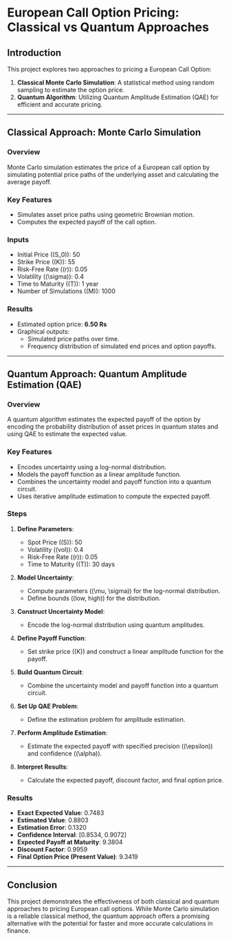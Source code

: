 # European Call Option Pricing: Classical vs Quantum Approaches

## Introduction

This project explores two approaches to pricing a European Call Option:

1. **Classical Monte Carlo Simulation**: A statistical method using random sampling to estimate the option price.
2. **Quantum Algorithm**: Utilizing Quantum Amplitude Estimation (QAE) for efficient and accurate pricing.

---

## Classical Approach: Monte Carlo Simulation

### Overview
Monte Carlo simulation estimates the price of a European call option by simulating potential price paths of the underlying asset and calculating the average payoff.

### Key Features
- Simulates asset price paths using geometric Brownian motion.
- Computes the expected payoff of the call option.

### Inputs
- Initial Price (\(S_0\)): 50  
- Strike Price (\(K\)): 55  
- Risk-Free Rate (\(r\)): 0.05  
- Volatility (\(\sigma\)): 0.4  
- Time to Maturity (\(T\)): 1 year  
- Number of Simulations (\(M\)): 1000  

### Results
- Estimated option price: **6.50 Rs**
- Graphical outputs:
  - Simulated price paths over time.
  - Frequency distribution of simulated end prices and option payoffs.

---

## Quantum Approach: Quantum Amplitude Estimation (QAE)

### Overview
A quantum algorithm estimates the expected payoff of the option by encoding the probability distribution of asset prices in quantum states and using QAE to estimate the expected value.

### Key Features
- Encodes uncertainty using a log-normal distribution.
- Models the payoff function as a linear amplitude function.
- Combines the uncertainty model and payoff function into a quantum circuit.
- Uses iterative amplitude estimation to compute the expected payoff.

### Steps
1. **Define Parameters**:
   - Spot Price (\(S\)): 50  
   - Volatility (\(vol\)): 0.4  
   - Risk-Free Rate (\(r\)): 0.05  
   - Time to Maturity (\(T\)): 30 days  

2. **Model Uncertainty**:
   - Compute parameters (\(\mu, \sigma\)) for the log-normal distribution.
   - Define bounds (\(low, high\)) for the distribution.

3. **Construct Uncertainty Model**:
   - Encode the log-normal distribution using quantum amplitudes.

4. **Define Payoff Function**:
   - Set strike price (\(K\)) and construct a linear amplitude function for the payoff.

5. **Build Quantum Circuit**:
   - Combine the uncertainty model and payoff function into a quantum circuit.

6. **Set Up QAE Problem**:
   - Define the estimation problem for amplitude estimation.

7. **Perform Amplitude Estimation**:
   - Estimate the expected payoff with specified precision (\(\epsilon\)) and confidence (\(\alpha\)).

8. **Interpret Results**:
   - Calculate the expected payoff, discount factor, and final option price.

### Results
- **Exact Expected Value**: 0.7483  
- **Estimated Value**: 0.8803  
- **Estimation Error**: 0.1320  
- **Confidence Interval**: [0.8534, 0.9072]  
- **Expected Payoff at Maturity**: 9.3804  
- **Discount Factor**: 0.9959  
- **Final Option Price (Present Value)**: 9.3419  

---

## Conclusion

This project demonstrates the effectiveness of both classical and quantum approaches to pricing European call options. While Monte Carlo simulation is a reliable classical method, the quantum approach offers a promising alternative with the potential for faster and more accurate calculations in finance.
